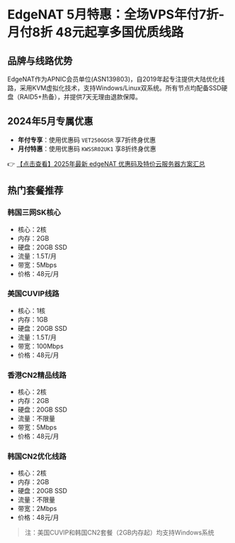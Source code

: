 # EdgeNAT 5月特惠：全场VPS年付7折-月付8折 48元起享多国优质线路

## 品牌与线路优势
EdgeNAT作为APNIC会员单位(ASN139803)，自2019年起专注提供大陆优化线路，采用KVM虚拟化技术，支持Windows/Linux双系统。所有节点均配备SSD硬盘（RAID5+热备），并提供7天无理由退款保障。

## 2024年5月专属优惠
- **年付专享**：使用优惠码 `VET250GOSR` 享7折终身优惠
- **月付特惠**：使用优惠码 `KWSSR02UK1` 享8折终身优惠

👉 [【点击查看】2025年最新 edgeNAT 优惠码及特价云服务器方案汇总](https://bit.ly/edgenat)

## 热门套餐推荐
### 韩国三网SK核心
- 核心：2核
- 内存：2GB
- 硬盘：20GB SSD
- 流量：1.5T/月
- 带宽：5Mbps
- 价格：48元/月

### 美国CUVIP线路
- 核心：1核
- 内存：1GB
- 硬盘：20GB SSD
- 流量：1.5T/月
- 带宽：100Mbps
- 价格：48元/月

### 香港CN2精品线路
- 核心：2核
- 内存：2GB
- 硬盘：20GB SSD
- 流量：不限量
- 带宽：5Mbps
- 价格：48元/月

### 韩国CN2优化线路
- 核心：2核
- 内存：2GB
- 硬盘：20GB SSD
- 流量：不限量
- 带宽：2Mbps
- 价格：48元/月

> 注：美国CUVIP和韩国CN2套餐（2GB内存起）均支持Windows系统